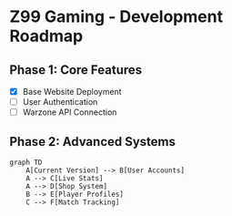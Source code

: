 # Z99 Gaming - Development Roadmap

## Phase 1: Core Features
- [x] Base Website Deployment
- [ ] User Authentication
- [ ] Warzone API Connection

## Phase 2: Advanced Systems
```mermaid
graph TD
    A[Current Version] --> B[User Accounts]
    A --> C[Live Stats]
    A --> D[Shop System]
    B --> E[Player Profiles]
    C --> F[Match Tracking]
